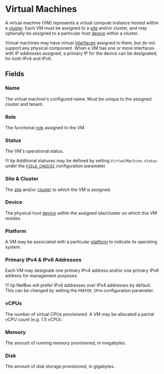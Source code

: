 # Virtual Machines

A virtual machine (VM) represents a virtual compute instance hosted within a [cluster](./cluster.md). Each VM must be assigned to a [site](../dcim/site.md) and/or cluster, and may optionally be assigned to a particular host [device](../dcim/device.md) within a cluster.

Virtual machines may have virtual [interfaces](./vminterface.md) assigned to them, but do not support any physical component. When a VM has one or more interfaces with IP addresses assigned, a primary IP for the device can be designated, for both IPv4 and IPv6.

## Fields

### Name

The virtual machine's configured name. Must be unique to the assigned cluster and tenant.

### Role

The functional [role](../dcim/devicerole.md) assigned to the VM.

### Status

The VM's operational status.

!!! tip
    Additional statuses may be defined by setting `VirtualMachine.status` under the [`FIELD_CHOICES`](../../configuration/data-validation.md#field_choices) configuration parameter.

### Site & Cluster

The [site](../dcim/site.md) and/or [cluster](./cluster.md) to which the VM is assigned.

### Device

The physical host [device](../dcim/device.md) within the assigned site/cluster on which this VM resides.

### Platform

A VM may be associated with a particular [platform](../dcim/platform.md) to indicate its operating system.

### Primary IPv4 & IPv6 Addresses

Each VM may designate one primary IPv4 address and/or one primary IPv6 address for management purposes.

!!! tip
    NetBox will prefer IPv6 addresses over IPv4 addresses by default. This can be changed by setting the `PREFER_IPV4` configuration parameter.

### vCPUs

The number of virtual CPUs provisioned. A VM may be allocated a partial vCPU count (e.g. 1.5 vCPU).

### Memory

The amount of running memory provisioned, in megabytes.

### Disk

The amount of disk storage provisioned, in gigabytes.
